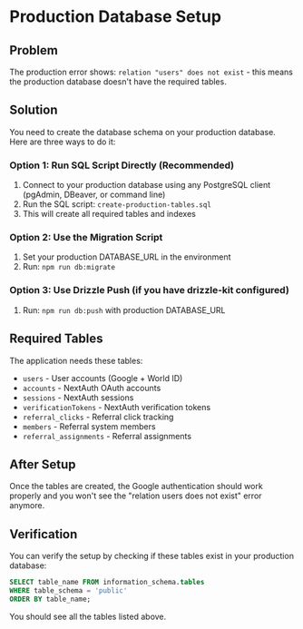 # Production Database Setup

## Problem
The production error shows: `relation "users" does not exist` - this means the production database doesn't have the required tables.

## Solution
You need to create the database schema on your production database. Here are three ways to do it:

### Option 1: Run SQL Script Directly (Recommended)
1. Connect to your production database using any PostgreSQL client (pgAdmin, DBeaver, or command line)
2. Run the SQL script: `create-production-tables.sql`
3. This will create all required tables and indexes

### Option 2: Use the Migration Script
1. Set your production DATABASE_URL in the environment
2. Run: `npm run db:migrate`

### Option 3: Use Drizzle Push (if you have drizzle-kit configured)
1. Run: `npm run db:push` with production DATABASE_URL

## Required Tables
The application needs these tables:
- `users` - User accounts (Google + World ID)
- `accounts` - NextAuth OAuth accounts
- `sessions` - NextAuth sessions  
- `verificationTokens` - NextAuth verification tokens
- `referral_clicks` - Referral click tracking
- `members` - Referral system members
- `referral_assignments` - Referral assignments

## After Setup
Once the tables are created, the Google authentication should work properly and you won't see the "relation users does not exist" error anymore.

## Verification
You can verify the setup by checking if these tables exist in your production database:
```sql
SELECT table_name FROM information_schema.tables 
WHERE table_schema = 'public' 
ORDER BY table_name;
```

You should see all the tables listed above.